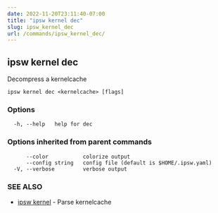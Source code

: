 ```yaml
---
date: 2022-11-20T23:11:40-07:00
title: "ipsw kernel dec"
slug: ipsw_kernel_dec
url: /commands/ipsw_kernel_dec/
---
```

## ipsw kernel dec

Decompress a kernelcache

```
ipsw kernel dec <kernelcache> [flags]
```

### Options

```
  -h, --help   help for dec
```

### Options inherited from parent commands

```
      --color           colorize output
      --config string   config file (default is $HOME/.ipsw.yaml)
  -V, --verbose         verbose output
```

### SEE ALSO

* [ipsw kernel](/cmd/ipsw_kernel/)	 - Parse kernelcache

